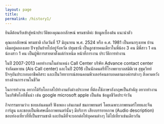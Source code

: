 ```yaml
---
layout: page
title:
permalink: /history1/
---
```

 ยินดีต้อนรับเข้าสู่หน้าประวัติของคุณเอกลักษณ์ พรมชาติค่ะ
ข้อมูลเบื้องต้น
แนะนำตัว 

คุณเอกลักษณ์ พรมชาติ เกิดวันที่ 17 มิถุนายน พ.ศ. 2524 หรือ ค.ศ. 1981 เป็นคนกรุงเทพ บ้านเดิมอยู่คลองเตย ปัจจุบันย้ายไปอยู่จังหวัด ปทุมธานี เป็นลูกชายคนเดียวในพี่น้อง 3 คน มีพี่สาว 1 คน น้องสาว 1 คน เป็นผู้พิการสายตาตั้งแต่กำเหนิด
หน้าที่การงาน
ประวัติการทำงาน

ในปี 2007-2013 เคยทำงานในตำแหน่ง Call Center บริษัท Advance contact center จำกัดมหาชน (Ais Call center) และในปี 2016 เป็นนักดนตรีที่โรงพยาบาลสมิติเวช สุขุมวิทย์ ปัจจุบันประกอบอาชีพอิสระ และเป็นวิทยากรณ์สอนคอมพิวเตอร์คนตาบอดตามองค์กรต่างๆ
สิ่งคาดหวังทางด้านการงานในชีวิต

ในการทำงาน อยากได้รับโอกาสไปทำงานยังต่างประเทศ ที่ต้องใช้ภาษาอังกฤษเป็นสำคัญ อยากทำงานในบริษัทไอทีชั้นนำ เช่น google microsoft apple เป็นต้น
ข้อมูลชีวิตประจำวัน
 
 กิจกรรมยามว่าง
ชอบเล่นดนตรี ฟังเพลง เล่นเกมส์ ชมภาพยนตร์ โดยเฉพาะภาพยนตร์ไทยและจีน การ์ตูน และชอบเป็นพิเศษเมื่อภาพยนตร์นั้นๆ มีบริการ เสียงบรรยายภาพ (Audio description) ชอบท่องเที่ยวที่ที่เป็นธรรมชาติ และยินดีที่จะบอกต่อให้บุคคนต่างๆ ได้ไปเที่ยวเช่นเดียวกัน